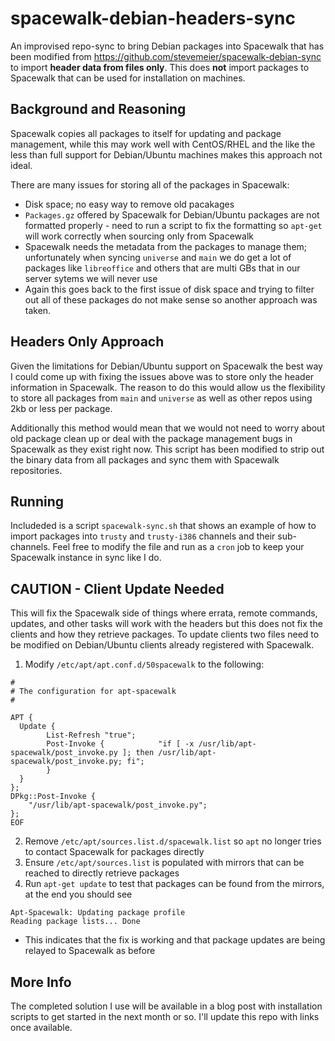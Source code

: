 spacewalk-debian-headers-sync
=============================

An improvised repo-sync to bring Debian packages into Spacewalk that has been modified from <https://github.com/stevemeier/spacewalk-debian-sync> to import **header data from files only**. This does **not** import packages to Spacewalk that can be used for installation on machines.

## Background and Reasoning

Spacewalk copies all packages to itself for updating and package management, while this may work well with CentOS/RHEL and the like the less than full support for Debian/Ubuntu machines makes this approach not ideal.

There are many issues for storing all of the packages in Spacewalk:
* Disk space; no easy way to remove old pacakages
* `Packages.gz` offered by Spacewalk for Debian/Ubuntu packages are not formatted properly - need to run a script to fix the formatting so `apt-get` will work correctly when sourcing only from Spacewalk
* Spacewalk needs the metadata from the packages to manage them; unfortunately when syncing `universe` and `main` we do get a lot of packages like `libreoffice` and others that are multi GBs that in our server sytems we will never use  
* Again this goes back to the first issue of disk space and trying to filter out all of these packages do not make sense so another approach was taken.

## Headers Only Approach

Given the limitations for Debian/Ubuntu support on Spacewalk the best way I could come up with fixing the issues above was to store only the header information in Spacewalk. The reason to do this would allow us the flexibility to store all packages from `main` and `universe` as well as other repos using 2kb or less per package.

Additionally this method would mean that we would not need to worry about old package clean up or deal with the package management bugs in Spacewalk as they exist right now. This script has been modified to strip out the binary data from all packages and sync them with Spacewalk repositories.

## Running

Includeded is a script `spacewalk-sync.sh` that shows an example of how to import packages into `trusty` and `trusty-i386` channels and their sub-channels. Feel free to modify the file and run as a `cron` job to keep your Spacewalk instance in sync like I do.

## CAUTION - Client Update Needed

This will fix the Spacewalk side of things where errata, remote commands, updates, and other tasks will work with the headers but this does not fix the clients and how they retrieve packages. To update clients two files need to be modified on Debian/Ubuntu clients already registered with Spacewalk.

1. Modify `/etc/apt/apt.conf.d/50spacewalk` to the following:
```
#
# The configuration for apt-spacewalk
#

APT {
  Update {
        List-Refresh "true";
        Post-Invoke {            "if [ -x /usr/lib/apt-spacewalk/post_invoke.py ]; then /usr/lib/apt-spacewalk/post_invoke.py; fi";
        }
  }
};
DPkg::Post-Invoke {
    "/usr/lib/apt-spacewalk/post_invoke.py";
};
EOF
```
2. Remove `/etc/apt/sources.list.d/spacewalk.list` so `apt` no longer tries to contact Spacewalk for packages directly
3. Ensure `/etc/apt/sources.list` is populated with mirrors that can be reached to directly retrieve packages
4. Run `apt-get update` to test that packages can be found from the mirrors, at the end you should see
```
Apt-Spacewalk: Updating package profile
Reading package lists... Done
```
  * This indicates that the fix is working and that package updates are being relayed to Spacewalk as before

## More Info 

The completed solution I use will be available in a blog post with installation scripts to get started in the next month or so. I'll update this repo with links once available.
